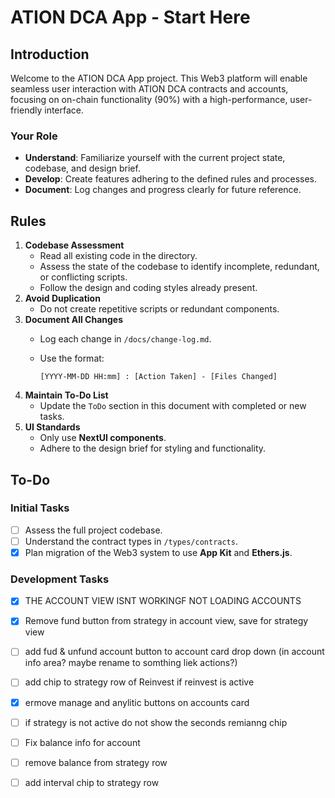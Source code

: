 <!-- @format -->

# ATION DCA App - Start Here

## Introduction

Welcome to the ATION DCA App project. This Web3 platform will enable seamless user interaction with ATION DCA contracts and accounts, focusing on on-chain functionality (90%) with a high-performance, user-friendly interface.

### Your Role

* **Understand**: Familiarize yourself with the current project state, codebase, and design brief.
* **Develop**: Create features adhering to the defined rules and processes.
* **Document**: Log changes and progress clearly for future reference.

## Rules


1. **Codebase Assessment**
   * Read all existing code in the directory.
   * Assess the state of the codebase to identify incomplete, redundant, or conflicting scripts.
   * Follow the design and coding styles already present.
2. **Avoid Duplication**
   * Do not create repetitive scripts or redundant components.
3. **Document All Changes**
   * Log each change in `/docs/change-log.md`.
   * Use the format:

     ```
     [YYYY-MM-DD HH:mm] : [Action Taken] - [Files Changed]
     ```
4. **Maintain To-Do List**
   * Update the `ToDo` section in this document with completed or new tasks.
5. **UI Standards**
   * Only use **NextUI components**.
   * Adhere to the design brief for styling and functionality.

## To-Do

### Initial Tasks

- [ ] Assess the full project codebase.
- [ ] Understand the contract types in `/types/contracts`.
- [x] Plan migration of the Web3 system to use **App Kit** and **Ethers.js**.

### Development Tasks

- [x] THE ACCOUNT VIEW ISNT WORKINGF NOT LOADING ACCOUNTS
- [x] Remove fund button from strategy in account view, save for strategy view
- [ ] add fud & unfund account button to account card drop down (in account info area? maybe rename to somthing liek actions?)
- [ ] add chip to strategy row of Reinvest if reinvest is active
- [x] ermove manage and anylitic buttons on accounts card
- [ ] if strategy is not active do not show the seconds remianng chip
- [ ] Fix balance info for account
- [ ] remove balance from strategy row
- [ ] add interval chip to strategy row


